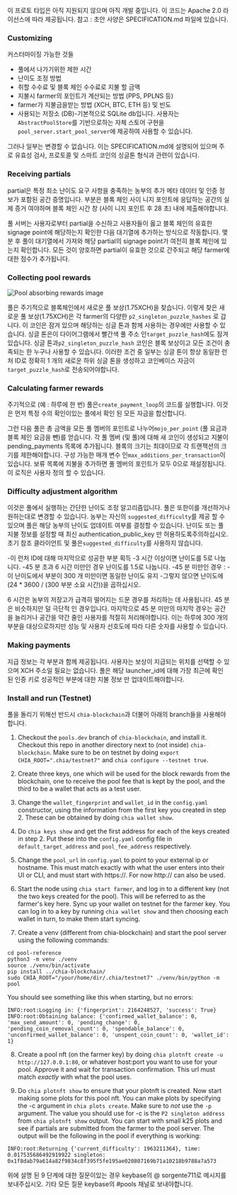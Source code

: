 이 프로토 타입은 아직 지원되지 않으며 아직 개발 중입니다. 
이 코드는 Apache 2.0 라이선스에 따라 제공됩니다. 
참고 : 초안 사양은 SPECIFICATION.md 파일에 있습니다.

### Customizing
커스터마이징 가능한 것들
* 풀에서 나가기위한 제한 시간
* 난이도 조정 방법
* 취할 수수료 및 블록 체인 수수료로 지불 할 금액
* 지불시 farmer의 포인트가 계산되는 방법 (PPS, PPLNS 등)
* farmer가 지불금을받는 방법 (XCH, BTC, ETH 등) 및 빈도
* 사용되는 저장소 (DB)-기본적으로 SQLite db입니다. 사용자는`AbstractPoolStore`를 기반으로하는 자체 스토어 구현을`pool_server.start_pool_server`에 제공하여 사용할 수 있습니다.

그러나 일부는 변경할 수 없습니다. 이는 SPECIFICATION.md에 설명되어 있으며 주로 유효성 검사, 프로토콜 및 스마트 코인의 싱글톤 형식과 관련이 있습니다.

### Receiving partials
partial은 특정 최소 난이도 요구 사항을 충족하는 농부의 추가 메타 데이터 및 인증 정보가 포함된 공간 증명입니다. 부분은 블록 체인 사이 니지 포인트에 응답하는 공간의 실제 증거 여야하며 블록 체인 시간 창 (사이 니지 포인트 후 28 초) 내에 제출해야합니다.

풀 서버는 사용자로부터 partial을 수신하고 사용자들이 옳고 블록 체인의 유효한 signage point에 해당하는지 확인한 다음 대기열에 추가하는 방식으로 작동합니다. 몇 분 후 풀이 대기열에서 가져와 해당 partial의 signage point가 여전히 블록 체인에 있는지 확인합니다. 모든 것이 양호하면 partial이 유효한 것으로 간주되고 해당 farmer에 대한 점수가 추가됩니다.


### Collecting pool rewards
![Pool absorbing rewards image](images/absorb.png?raw=true "Absorbing rewards")

풀은 주기적으로 블록체인에서 새로운 풀 보상(1.75XCH)을 찾습니다. 이렇게 찾은 새로운 풀 보상(1.75XCH)은 각 farmer의 다양한 `p2_singleton_puzzle_hashes` 로 갑니다.
이 코인은 잠겨 있으며 해당하는 싱글 톤과 함께 사용하는 경우에만 사용할 수 있습니다.
싱글 톤은이 다이어그램에서 빨간색 풀 주소 인`target_puzzle_hash`에도 잠겨 있습니다. 싱글 톤과`p2_singleton_puzzle_hash` 코인은 블록 보상이고 모든 조건이 충족되는 한 누구나 사용할 수 있습니다. 이러한 조건 중 일부는 싱글 톤이 항상 동일한 런처 ID로 정확히 1 개의 새로운 하위 싱글 톤을 생성하고 코인베이스 자금이 `target_puzzle_hash`로 전송되어야합니다.
### Calculating farmer rewards

주기적으로 (예 : 하루에 한 번) 풀은`create_payment_loop`의 코드를 실행합니다. 이것은 먼저 특정 수의 확인이있는 풀에서 확인 된 모든 자금을 합산합니다.

그런 다음 풀은 총 금액을 모든 풀 멤버의 포인트로 나누어`mojo_per_point` (풀 요금과 블록 체인 요금을 뺀)를 얻습니다. 각 풀 멤버 (및 풀)에 대해 새 코인이 생성되고 지불이 pending_payments 목록에 추가됩니다. 블록의 크기는 최대이므로 각 트랜잭션의 크기를 제한해야합니다.
구성 가능한 매개 변수 인`max_additions_per_transaction`이 있습니다. 보류 목록에 지불을 추가하면 풀 멤버의 포인트가 모두 0으로 재설정됩니다. 이 로직은 사용자 정의 할 수 있습니다.

### Difficulty adjustment algorithm
이것은 풀에서 실행하는 간단한 난이도 조정 알고리즘입니다. 풀은 또한이를 개선하거나 원하는대로 변경할 수 있습니다. 농부는 자신의 `suggested_difficulty`를 제공 할 수 있으며 풀은 해당 농부의 난이도 업데이트 여부를 결정할 수 있습니다. 난이도 또는 풀 지불 정보를 설정할 때 최신 authentication_public_key 만 허용하도록주의하십시오. 초기 참조 클라이언트 및 풀은`suggested_difficulty`를 사용하지 않습니다.

-이 런처 ID에 대해 마지막으로 성공한 부분 획득
-3 시간 이상이면 난이도를 5로 나눕니다.
-45 분 초과 6 시간 미만인 경우 난이도를 1.5로 나눕니다.
-45 분 미만인 경우 :
   -이 난이도에서 부분이 300 개 미만이면 동일한 난이도 유지
   -그렇지 않으면 난이도에 (24 * 3600 / (300 부분 소요 시간))을 곱하십시오.
  
6 시간은 농부의 저장고가 급격히 떨어지는 드문 경우를 처리하는 데 사용됩니다. 45 분은 비슷하지만 덜 극단적 인 경우입니다. 마지막으로 45 분 미만의 마지막 경우는 공간을 늘리거나 공간을 약간 줄인 사용자를 적절히 처리해야합니다. 이는 하루에 300 개의 부분을 대상으로하지만 성능 및 사용자 선호도에 따라 다른 숫자를 사용할 수 있습니다.
### Making payments
지급 정보는 각 부분과 함께 제공됩니다. 사용자는 보상이 지급되는 위치를 선택할 수 있으며 XCH 주소일 필요는 없습니다. 풀은 해당 launcher_id에 대해 가장 최근에 확인 된 인증 키로 성공적인 부분에 대한 지불 정보 만 업데이트해야합니다.
### Install and run (Testnet)
풀을 돌리기 위해선 반드시 `chia-blockchain`과 더불어 아래의 branch들을 사용해야 합니다.

1. Checkout the `pools.dev` branch of `chia-blockchain`, and install it. Checkout this repo in another
directory next to (not inside) `chia-blockchain`. Make sure to be on testnet by doing `export CHIA_ROOT=".chia/testnet7"` and `chia configure --testnet true`.

2. Create three keys, one which will be used for the block rewards from the blockchain, one to receive the pool fee that is kept by the pool, and the third to be a wallet that acts as a test user.

3. Change the `wallet_fingerprint` and `wallet_id` in the `config.yaml` constructor, using the information from the first
key you created in step 2. These can be obtained by doing `chia wallet show`.

4. Do `chia keys show` and get the first address for each of the keys created in step 2. Put these into the `config.yaml`
config file in `default_target_address` and `pool_fee_address` respectively.
   
5. Change the `pool_url` in `config.yaml` to point to your external ip or hostname. 
   This must match exactly with what the user enters into their UI or CLI, and must start with https://. For now
   http:// can also be used.
   
6. Start the node using `chia start farmer`, and log in to a different key (not the two keys created for the pool). 
This will be referred to as the farmer's key here. Sync up your wallet on testnet for the farmer key. 
You can log in to a key by running `chia wallet show` and then choosing each wallet in turn, to make them start syncing.

7. Create a venv (different from chia-blockchain) and start the pool server using the following commands:

```
cd pool-reference
python3 -m venv ./venv
source ./venv/bin/activate
pip install ../chia-blockchain/ 
sudo CHIA_ROOT="/your/home/dir/.chia/testnet7" ./venv/bin/python -m pool
```

You should see something like this when starting, but no errors:
```
INFO:root:Logging in: {'fingerprint': 2164248527, 'success': True}
INFO:root:Obtaining balance: {'confirmed_wallet_balance': 0, 'max_send_amount': 0, 'pending_change': 0, 'pending_coin_removal_count': 0, 'spendable_balance': 0, 'unconfirmed_wallet_balance': 0, 'unspent_coin_count': 0, 'wallet_id': 1}
```

8. Create a pool nft (on the farmer key) by doing `chia plotnft create -u http://127.0.0.1:80`, or whatever host:port you want
to use for your pool. Approve it and wait for transaction confirmation. This url must match *exactly* with what the 
   pool uses.
   
9. Do `chia plotnft show` to ensure that your plotnft is created. Now start making some plots for this pool nft.
You can make plots by specifying the -c argument in `chia plots create`. Make sure to *not* use the `-p` argument. The 
    value you should use for -c is the `P2 singleton address` from `chia plotnft show` output.
 You can start with small k25 plots and see if partials are submitted from the farmer to the pool server. The output
will be the following in the pool if everything is working:
```
INFO:root:Returning {'current_difficulty': 1963211364}, time: 0.017535686492919922 singleton: 0x1f8dab79a614a82f9834c8f395f5fe195ae020807169b71a10218b9788a7a573
```
    
위에 설명 된 9 단계에 대한 질문이있는 경우 keybase의 @ sorgente711로 메시지를 보내주십시오. 기타 모든 질문
keybase의 #pools 채널로 보내야합니다.